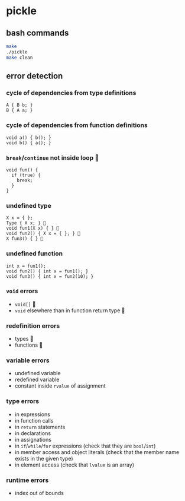 # pickle

## bash commands

```sh
make
./pickle
make clean
```

## error detection

### cycle of dependencies from type definitions
```
A { B b; }
B { A a; }
```

### cycle of dependencies from function definitions
```
void a() { b(); }
void b() { a(); }
```

### `break`/`continue` not inside loop 🥒
```
void fun() {
  if (true) {
    break;
  }
}
```

### undefined type
```
X x = { };
Type { X x; } 🥒
void fun1(X x) { } 🥒
void fun2() { X x = { }; } 🥒
X fun3() { } 🥒
```

### undefined function
```
int x = fun1();
void fun2() { int x = fun1(); }
void fun3() { int x = fun2(10); }
```

### `void` errors
- `void[]` 🥒
- `void` elsewhere than in function return type 🥒

### redefinition errors
- types 🥒
- functions 🥒

### variable errors
- undefined variable
- redefined variable
- constant inside `rvalue` of assignment

### type errors
- in expressions
- in function calls
- in `return` statements
- in declarations
- in assignations
- in `if`/`while`/`for` expressions (check that they are `bool`/`int`)
- in member access and object literals (check that the member name exists in the given type)
- in element access (check that `lvalue` is an array)

### runtime errors
- index out of bounds
